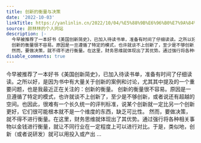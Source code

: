 ```yaml
---
title: 创新的衡量与决策
date: '2022-10-03'
linkTitle: https://yanlinlin.cn/2022/10/04/%E5%88%9B%E6%96%B0%E7%9A%84%E8%A1%A1%E9%87%8F%E4%B8%8E%E5%86%B3%E7%AD%96/
source: 颜林林的个人网站
description: |-
  今早被推荐了一本好书《美国创新简史》，已加入待读书单，准备有时间了仔细读读。之所以好，是因为书中有大量关于创新的案例和讨论，尤其其中提及的一个重要问题，也是我最近正在关注的：创新的衡量。
  创新的衡量很不容易。原因是一旦遵循了特定的模式，也许就谈不上创新了，至少是不够创新，或者说还有超越的空间。也因此，很难有一个长久统一的评判标准，说某个创新就一定比另一个创新更好，它们很可能根本就不是一个维度的东西，缺乏可比性。
  然而，要做决策，就不得不进行衡量。在这里，财务思维就体现出了其优势。通过强行将各种相关事物以金钱进行衡量，就让不同行业在一定程度上可以进行对比。于是，类似地，创新（或者说研发）就可以用投入或产出 ...
disable_comments: true
---
```

今早被推荐了一本好书《美国创新简史》，已加入待读书单，准备有时间了仔细读读。之所以好，是因为书中有大量关于创新的案例和讨论，尤其其中提及的一个重要问题，也是我最近正在关注的：创新的衡量。
创新的衡量很不容易。原因是一旦遵循了特定的模式，也许就谈不上创新了，至少是不够创新，或者说还有超越的空间。也因此，很难有一个长久统一的评判标准，说某个创新就一定比另一个创新更好，它们很可能根本就不是一个维度的东西，缺乏可比性。
然而，要做决策，就不得不进行衡量。在这里，财务思维就体现出了其优势。通过强行将各种相关事物以金钱进行衡量，就让不同行业在一定程度上可以进行对比。于是，类似地，创新（或者说研发）就可以用投入或产出 ...